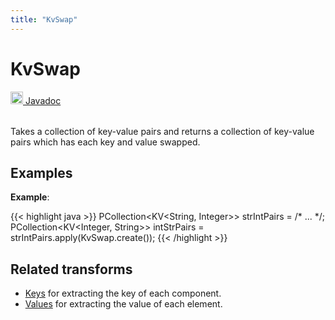 ```yaml
---
title: "KvSwap"
---
```

<!--
Licensed under the Apache License, Version 2.0 (the "License");
you may not use this file except in compliance with the License.
You may obtain a copy of the License at

http://www.apache.org/licenses/LICENSE-2.0

Unless required by applicable law or agreed to in writing, software
distributed under the License is distributed on an "AS IS" BASIS,
WITHOUT WARRANTIES OR CONDITIONS OF ANY KIND, either express or implied.
See the License for the specific language governing permissions and
limitations under the License.
-->
# KvSwap
<table align="left">
    <a target="_blank" class="button"
        href="https://beam.apache.org/releases/javadoc/current/index.html?org/apache/beam/sdk/transforms/KvSwap.html">
      <img src="https://beam.apache.org/images/logos/sdks/java.png" width="20px" height="20px"
           alt="Javadoc" />
     Javadoc
    </a>
</table>
<br><br>


Takes a collection of key-value pairs and returns a collection of key-value pairs which has each key and value swapped.

## Examples
**Example**:

{{< highlight java >}}
PCollection<KV<String, Integer>> strIntPairs = /* ... */;
PCollection<KV<Integer, String>> intStrPairs = strIntPairs.apply(KvSwap.create());
{{< /highlight >}}

## Related transforms 
* [Keys](/documentation/transforms/java/elementwise/keys) for extracting the key of each component.
* [Values](/documentation/transforms/java/elementwise/values) for extracting the value of each element.

